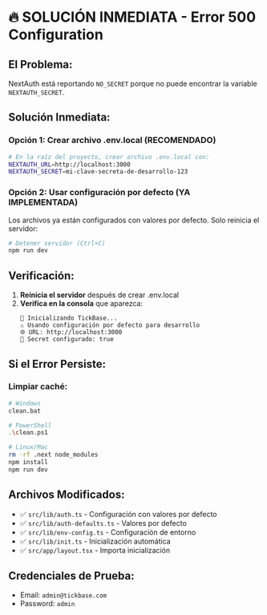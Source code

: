 # 🔥 SOLUCIÓN INMEDIATA - Error 500 Configuration

## El Problema:
NextAuth está reportando `NO_SECRET` porque no puede encontrar la variable `NEXTAUTH_SECRET`.

## Solución Inmediata:

### Opción 1: Crear archivo .env.local (RECOMENDADO)
```bash
# En la raíz del proyecto, crear archivo .env.local con:
NEXTAUTH_URL=http://localhost:3000
NEXTAUTH_SECRET=mi-clave-secreta-de-desarrollo-123
```

### Opción 2: Usar configuración por defecto (YA IMPLEMENTADA)
Los archivos ya están configurados con valores por defecto. Solo reinicia el servidor:

```bash
# Detener servidor (Ctrl+C)
npm run dev
```

## Verificación:

1. **Reinicia el servidor** después de crear .env.local
2. **Verifica en la consola** que aparezca:
   ```
   🚀 Inicializando TickBase...
   ⚠️ Usando configuración por defecto para desarrollo
   🌐 URL: http://localhost:3000
   🔐 Secret configurado: true
   ```

## Si el Error Persiste:

### Limpiar caché:
```bash
# Windows
clean.bat

# PowerShell
.\clean.ps1

# Linux/Mac
rm -rf .next node_modules
npm install
npm run dev
```

## Archivos Modificados:
- ✅ `src/lib/auth.ts` - Configuración con valores por defecto
- ✅ `src/lib/auth-defaults.ts` - Valores por defecto
- ✅ `src/lib/env-config.ts` - Configuración de entorno
- ✅ `src/lib/init.ts` - Inicialización automática
- ✅ `src/app/layout.tsx` - Importa inicialización

## Credenciales de Prueba:
- Email: `admin@tickbase.com`
- Password: `admin`
